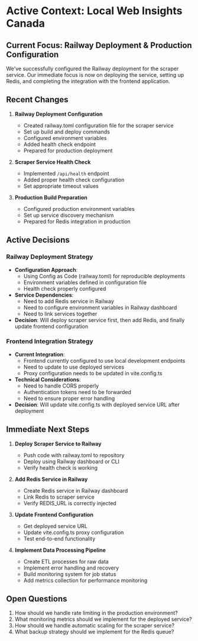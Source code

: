 
# Active Context: Local Web Insights Canada

## Current Focus: Railway Deployment & Production Configuration

We've successfully configured the Railway deployment for the scraper service. Our immediate focus is now on deploying the service, setting up Redis, and completing the integration with the frontend application.

## Recent Changes

1. **Railway Deployment Configuration**
   - Created railway.toml configuration file for the scraper service
   - Set up build and deploy commands
   - Configured environment variables
   - Added health check endpoint
   - Prepared for production deployment

2. **Scraper Service Health Check**
   - Implemented `/api/health` endpoint
   - Added proper health check configuration
   - Set appropriate timeout values

3. **Production Build Preparation**
   - Configured production environment variables
   - Set up service discovery mechanism
   - Prepared for Redis integration in production

## Active Decisions

### Railway Deployment Strategy
- **Configuration Approach**:
  - Using Config as Code (railway.toml) for reproducible deployments
  - Environment variables defined in configuration file
  - Health check properly configured
- **Service Dependencies**:
  - Need to add Redis service in Railway
  - Need to configure environment variables in Railway dashboard
  - Need to link services together
- **Decision**: Will deploy scraper service first, then add Redis, and finally update frontend configuration

### Frontend Integration Strategy
- **Current Integration**:
  - Frontend currently configured to use local development endpoints
  - Need to update to use deployed services
  - Proxy configuration needs to be updated in vite.config.ts
- **Technical Considerations**:
  - Need to handle CORS properly
  - Authentication tokens need to be forwarded
  - Need to ensure proper error handling
- **Decision**: Will update vite.config.ts with deployed service URL after deployment

## Immediate Next Steps

1. **Deploy Scraper Service to Railway**
   - Push code with railway.toml to repository
   - Deploy using Railway dashboard or CLI
   - Verify health check is working

2. **Add Redis Service in Railway**
   - Create Redis service in Railway dashboard
   - Link Redis to scraper service
   - Verify REDIS_URL is correctly injected

3. **Update Frontend Configuration**
   - Get deployed service URL
   - Update vite.config.ts proxy configuration
   - Test end-to-end functionality
   
4. **Implement Data Processing Pipeline**
   - Create ETL processes for raw data
   - Implement error handling and recovery
   - Build monitoring system for job status
   - Add metrics collection for performance monitoring

## Open Questions

1. How should we handle rate limiting in the production environment?
2. What monitoring metrics should we implement for the deployed service?
3. How should we handle automatic scaling for the scraper service?
4. What backup strategy should we implement for the Redis queue?

